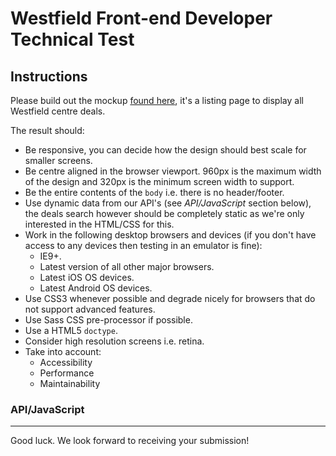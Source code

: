 # Westfield Front-end Developer Technical Test

## Instructions

Please build out the mockup [found here](https://github.com/westfield/technical_tests/blob/master/design_assets/mockup.png), it's a listing page to display all Westfield centre deals.

The result should:

- Be responsive, you can decide how the design should best scale for smaller screens.
- Be centre aligned in the browser viewport. 960px is the maximum width of the design and 320px is the minimum screen width to support.
- Be the entire contents of the `body` i.e. there is no header/footer.
- Use dynamic data from our API's (see *API/JavaScript* section below), the deals search however should be completely static as we're only interested in the HTML/CSS for this.
- Work in the following desktop browsers and devices (if you don't have access to any devices then testing in an emulator is fine):
	- IE9+.
	- Latest version of all other major browsers.
	- Latest iOS OS devices.
	- Latest Android OS devices.
- Use CSS3 whenever possible and degrade nicely for browsers that do not support advanced features.
- Use Sass CSS pre-processor if possible.
- Use a HTML5 `doctype`.
- Consider high resolution screens i.e. retina.
- Take into account:
	- Accessibility
	- Performance
	- Maintainability

### API/JavaScript

----

Good luck. We look forward to receiving your submission!

